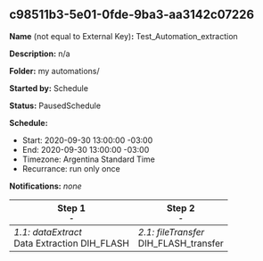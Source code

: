 ## c98511b3-5e01-0fde-9ba3-aa3142c07226

**Name** (not equal to External Key)**:** Test_Automation_extraction

**Description:** n/a

**Folder:** my automations/

**Started by:** Schedule

**Status:** PausedSchedule

**Schedule:**

* Start: 2020-09-30 13:00:00 -03:00
* End: 2020-09-30 13:00:00 -03:00
* Timezone: Argentina Standard Time
* Recurrance: run only once

**Notifications:** _none_


| Step 1<br>_<small>-</small>_ | Step 2<br>_<small>-</small>_ |
| --- | --- |
| _1.1: dataExtract_<br>Data Extraction DIH_FLASH | _2.1: fileTransfer_<br>DIH_FLASH_transfer |
